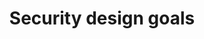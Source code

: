 ---
lang: en
layout: doc
permalink: /doc/security-design-goals/
redirect_from:
- /security/goals/
- /doc/security-goals/
- /en/doc/security-goals/
- /doc/SecurityGoals/
- /wiki/SecurityGoals/
redirect_to: https://qubes-doc-rst.readthedocs.io/en/latest/developer/system/security-design-goals.html
ref: 210
title: Security design goals
---